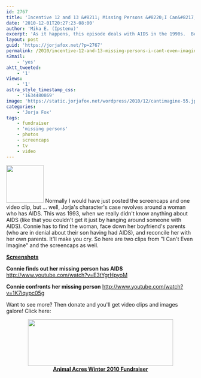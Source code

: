```yaml
---
id: 2767
title: 'Incentive 12 and 13 &#8211; Missing Persons &#8220;I Can&#8217;t Even Imagine&#8221;'
date: '2010-12-01T20:27:23-08:00'
author: 'Mika E. (Ipstenu)'
excerpt: 'As it happens, this episode deals with AIDS in the 1990s.  Because of today being World AIDS Day, I''m posting both the clips and the screencaps.'
layout: post
guid: 'https://jorjafox.net/?p=2767'
permalink: /2010/incentive-12-and-13-missing-persons-i-cant-even-imagine/
s2mail:
    - 'yes'
aktt_tweeted:
    - '1'
Views:
    - '1'
astra_style_timestamp_css:
    - '1634480869'
image: 'https://static.jorjafox.net/wordpress/2010/12/cantimagine-55.jpg'
categories:
    - 'Jorja Fox'
tags:
    - fundraiser
    - 'missing persons'
    - photos
    - screencaps
    - tv
    - video
---
```


<img src="//static.jorjafox.net/wordpress/2010/12/cantimagine-55-100x100.jpg" alt="" title="cantimagine-55" width="100" height="100" class="alignleft size-thumbnail wp-image-2768" /> Normally I would have just posted the screencaps and one video clip, but ... well, Jorja's character's case revolves around a woman who has AIDS.  This was 1993, when we really didn't know anything about AIDS (like that you couldn't get it just by hanging around someone with AIDS).  Connie has to find the woman, face down her boyfriend's parents (who are in denial about their son having had AIDS), and reconcile her with her own parents.  It'll make you cry.  So here are two clips from "I Can't Even Imagine" and the screencaps as well.

<strong><a href="https://jorjafox.net/gallery/tv/missingpersons/imagine">Screenshots</a></strong>

<strong>Connie finds out her missing person has AIDS</strong>
http://www.youtube.com/watch?v=E3tYgrHpyoM

<strong>Connie confronts her missing person</strong>
http://www.youtube.com/watch?v=1K7iqypc05g

Want to see more? Then donate and you'll get video clips and images galore!  Click here:
<center><a href="http://www.crowdrise.com/jfo-animalacres2010/fundraiser/jorjafoxonline"><img src="//static.jorjafox.net/wordpress/2010/11/crowdrise.jpg" alt="" title="crowdrise" width="388" height="124" class="aligncenter size-full wp-image-2683" /><br /><strong>Animal Acres Winter 2010 Fundraiser</strong></a></center>